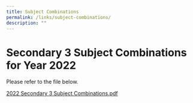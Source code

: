 ```yaml
---
title: Subject Combinations
permalink: /links/subject-combinations/
description: ""
---
```

# Secondary 3 Subject Combinations for Year 2022


Please refer to the file below.  
  
[2022 Secondary 3 Subject Combinations.pdf](/files/2022%20Secondary%203%20Subject%20Combinations.pdf)